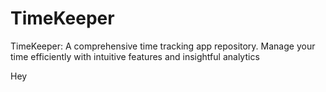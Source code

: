 # TimeKeeper
TimeKeeper: A comprehensive time tracking app repository. Manage your time efficiently with intuitive features and insightful analytics

Hey
